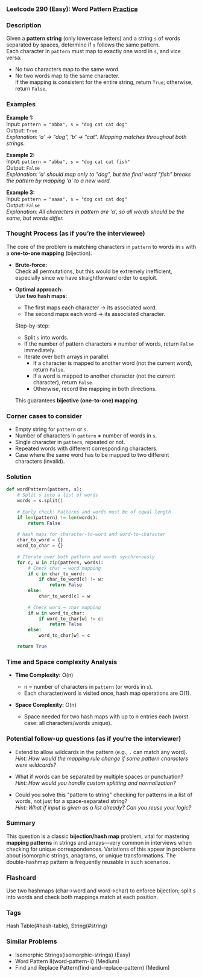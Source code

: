 ### Leetcode 290 (Easy): Word Pattern [Practice](https://leetcode.com/problems/word-pattern)

### Description  
Given a **pattern string** (only lowercase letters) and a string `s` of words separated by spaces, determine if `s` follows the same pattern.  
Each character in `pattern` must map to exactly one word in `s`, and vice versa:  
- No two characters map to the same word.  
- No two words map to the same character.  
If the mapping is consistent for the entire string, return `True`; otherwise, return `False`.

### Examples  

**Example 1:**  
Input: `pattern = "abba", s = "dog cat cat dog"`  
Output: `True`  
*Explanation: 'a' → "dog", 'b' → "cat". Mapping matches throughout both strings.*

**Example 2:**  
Input: `pattern = "abba", s = "dog cat cat fish"`  
Output: `False`  
*Explanation: 'a' should map only to "dog", but the final word "fish" breaks the pattern by mapping 'a' to a new word.*

**Example 3:**  
Input: `pattern = "aaaa", s = "dog cat cat dog"`  
Output: `False`  
*Explanation: All characters in pattern are 'a', so all words should be the same, but words differ.*

### Thought Process (as if you’re the interviewee)  

The core of the problem is matching characters in `pattern` to words in `s` with a **one-to-one mapping** (bijection).

- **Brute-force:**  
  Check all permutations, but this would be extremely inefficient, especially since we have straightforward order to exploit.

- **Optimal approach:**  
  Use **two hash maps**:
  - The first maps each character → its associated word.
  - The second maps each word → its associated character.

  Step-by-step:
  - Split `s` into words.
  - If the number of pattern characters ≠ number of words, return `False` immediately.
  - Iterate over both arrays in parallel.  
    - If a character is mapped to another word (not the current word), return `False`.
    - If a word is mapped to another character (not the current character), return `False`.
    - Otherwise, record the mapping in both directions.

  This guarantees **bijective (one-to-one) mapping**.

### Corner cases to consider  
- Empty string for `pattern` or `s`.
- Number of characters in `pattern` ≠ number of words in `s`.
- Single character in `pattern`, repeated or not.
- Repeated words with different corresponding characters.
- Case where the same word has to be mapped to two different characters (invalid).

### Solution

```python
def wordPattern(pattern, s):
    # Split s into a list of words
    words = s.split()
    
    # Early check: Patterns and words must be of equal length
    if len(pattern) != len(words):
        return False
    
    # Hash maps for character-to-word and word-to-character
    char_to_word = {}
    word_to_char = {}
    
    # Iterate over both pattern and words synchronously
    for c, w in zip(pattern, words):
        # Check char → word mapping
        if c in char_to_word:
            if char_to_word[c] != w:
                return False
        else:
            char_to_word[c] = w
        
        # Check word → char mapping
        if w in word_to_char:
            if word_to_char[w] != c:
                return False
        else:
            word_to_char[w] = c

    return True
```

### Time and Space complexity Analysis  

- **Time Complexity:** O(n)  
  - n = number of characters in `pattern` (or words in `s`).  
  - Each character/word is visited once, hash map operations are O(1).

- **Space Complexity:** O(n)  
  - Space needed for two hash maps with up to n entries each (worst case: all characters/words unique).

### Potential follow-up questions (as if you’re the interviewer)  

- Extend to allow wildcards in the pattern (e.g., `.` can match any word).  
  *Hint: How would the mapping rule change if some pattern characters were wildcards?*

- What if words can be separated by multiple spaces or punctuation?  
  *Hint: How would you handle custom splitting and normalization?*

- Could you solve this "pattern to string" checking for patterns in a list of words, not just for a space-separated string?  
  *Hint: What if input is given as a list already? Can you reuse your logic?*

### Summary
This question is a classic **bijection/hash map** problem, vital for mastering **mapping patterns** in strings and arrays—very common in interviews when checking for unique correspondences. Variations of this appear in problems about isomorphic strings, anagrams, or unique transformations. The double-hashmap pattern is frequently reusable in such scenarios.


### Flashcard
Use two hashmaps (char→word and word→char) to enforce bijection; split s into words and check both mappings match at each position.

### Tags
Hash Table(#hash-table), String(#string)

### Similar Problems
- Isomorphic Strings(isomorphic-strings) (Easy)
- Word Pattern II(word-pattern-ii) (Medium)
- Find and Replace Pattern(find-and-replace-pattern) (Medium)